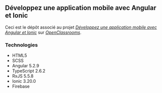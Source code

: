 ## Développez une application mobile avec Angular et Ionic

Ceci est le dépôt associé au projet [_Développez une application mobile avec Angular et Ionic_](https://openclassrooms.com/projects/developpez-une-application-mobile-avec-angular-et-ionic)
sur [_OpenClassrooms_](https://www.openclassrooms.com).


### Technologies

- HTML5
- SCSS
- Angular 5.2.9
- TypeScript 2.6.2
- RxJS 5.5.8
- Ionic 3.20.0
- Firebase
